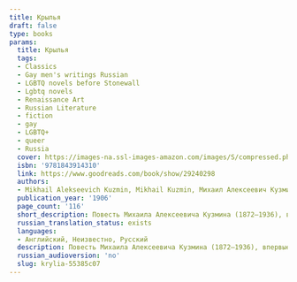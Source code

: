 ```yaml
---
title: Крылья
draft: false
type: books
params:
  title: Крылья
  tags:
  - Classics
  - Gay men's writings Russian
  - LGBTQ novels before Stonewall
  - Lgbtq novels
  - Renaissance Art
  - Russian Literature
  - fiction
  - gay
  - LGBTQ+
  - queer
  - Russia
  cover: https://images-na.ssl-images-amazon.com/images/S/compressed.photo.goodreads.com/books/1456102230i/29240298.jpg
  isbn: '9781843914310'
  link: https://www.goodreads.com/book/show/29240298
  authors:
  - Mikhail Alekseevich Kuzmin, Mikhail Kuzmin, Михаил Алексеевич Кузмин
  publication_year: '1906'
  page_count: '116'
  short_description: Повесть Михаила Алексеевича Кузмина (1872—1936), впервые опубликованная в 1906 году. «В несколько опустевшем под утро вагоне становилось все светлее; через запотевшие окна можно было видеть почти...
  russian_translation_status: exists
  languages:
  - Английский, Неизвестно, Русский
  description: Повесть Михаила Алексеевича Кузмина (1872—1936), впервые опубликованная в 1906 году. «В несколько опустевшем под утро вагоне становилось все светлее; через запотевшие окна можно было видеть почти ядовито-яркую, несмотря на конец августа, зелень травы, размокшие дороги, тележки молочниц перед закрытым шлагбаумом, будки сторожей, гуляющих дачниц под цветными зонтиками. На частых и однообразных станциях в вагон набирались новые местные пассажиры с портфелями, и было видно, что вагон, дорога, — для них не эпоха, ни даже эпизод жизни, а обычная часть дневной программы, и скамейка, где сидел Николай Иванович Смуров с Ваней, казалась наиболее солидной и значительной из всего вагона
  russian_audioversion: 'no'
  slug: krylia-55385c07
---
```

